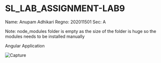 # SL_LAB_ASSIGNMENT-LAB9
Name: Anupam Adhikari
Regno: 202011501
Sec: A

Note: node_modules folder is empty as the size of the folder is huge so the modules needs to be installed manually

Angular Application

![Capture](https://user-images.githubusercontent.com/44190927/145408815-d51b3cde-0296-4b42-92b6-40c90ca18cfe.JPG)
